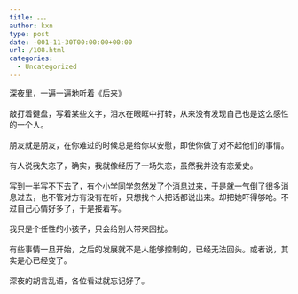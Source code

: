 ```yaml
---
title: 。。。
author: kxn
type: post
date: -001-11-30T00:00:00+00:00
url: /108.html
categories:
  - Uncategorized
---
```


<div>
  深夜里，一遍一遍地听着《后来》
</div>

<div>
   
</div>

<div>
  敲打着键盘，写着某些文字，泪水在眼眶中打转，从来没有发现自己也是这么感性的一个人。
</div>

<div>
   
</div>

<div>
  朋友就是朋友，在你难过的时候总是给你以安慰，即使你做了对不起他们的事情。
</div>

<div>
   
</div>

<div>
  有人说我失恋了，确实，我就像经历了一场失恋，虽然我并没有恋爱史。
</div>

<div>
   
</div>

<div>
  写到一半写不下去了，有个小学同学忽然发了个消息过来，于是就一气倒了很多消息过去，也不管对方有没有在听，只想找个人把话都说出来。却把她吓得够呛。不过自己心情好多了，于是接着写。
</div>

<div>
   
</div>

<div>
  我只是个任性的小孩子，只会给别人带来困扰。
</div>

<div>
   
</div>

<div>
  有些事情一旦开始，之后的发展就不是人能够控制的，已经无法回头。或者说，其实是心已经变了。
</div>

<div>
   
</div>

<div>
  深夜的胡言乱语，各位看过就忘记好了。
</div>
